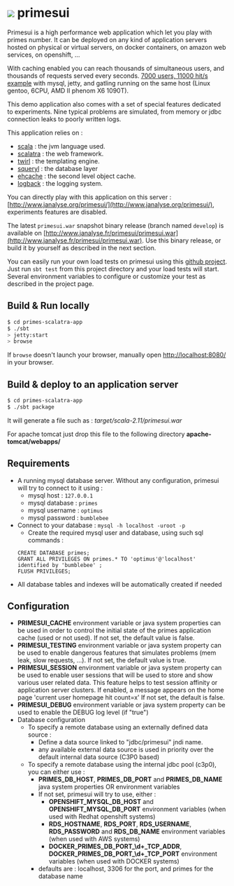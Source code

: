 # ![](http://www.janalyse.fr/primesui/logo.png) primesui #

Primesui is a high performance web application which let you play with primes number.
It can be deployed on any kind of application servers hosted on physical or virtual servers,
on docker containers, on amazon web services, on openshift, ...

With caching enabled you can reach thousands of simultaneous users, and thousands 
of requests served every seconds.
[7000 users, 11000 hit/s example](http://www.janalyse.fr/gatling/loadtest-7000vus/) 
with mysql, jetty, and gatling running on the same host (Linux gentoo, 6CPU, AMD II
phenom X6 1090T).

This demo application also comes with a set of special features dedicated to experiments.
Nine typical problems are simulated, from memory or jdbc connection leaks to poorly written
logs. 

This application relies on :
* [scala](http://www.scala-lang.org/) : the jvm language used.
* [scalatra](http://scalatra.org/) : the web framework.
* [twirl](https://github.com/playframework/twirl) : the templating engine.
* [squeryl](http://squeryl.org/) : the database layer
* [ehcache](http://www.ehcache.org/) : the second level object cache.
* [logback](http://logback.qos.ch/) : the logging system.

You can directly play with this application on this server :
[http://www.janalyse.org/primesui/](http://www.janalyse.org/primesui/),
experiments features are disabled. 

The latest `primesui.war` snapshot binary release (branch named `develop`) is available on
[http://www.janalyse.fr/primesui/primesui.war](http://www.janalyse.fr/primesui/primesui.war).
Use this binary release, or build it by yourself as described in the next section.

You can easily run your own load tests on primesui using this
[github project](https://github.com/dacr/primes-scalatra-app-loadtests). Just run `sbt test`
from this project directory and your load tests will start. Several environment variables
to configure or customize your test as described in the project page. 

## Build & Run locally ##

```sh
$ cd primes-scalatra-app
$ ./sbt
> jetty:start
> browse
```

If `browse` doesn't launch your browser, manually open [http://localhost:8080/](http://localhost:8080/) in your browser.

## Build & deploy to an application server  ##

```sh
$ cd primes-scalatra-app
$ ./sbt package
```
It will generate a file such as : 
*target/scala-2.11/primesui.war*

For apache tomcat just drop this file to the following directory
**apache-tomcat/webapps/** 

## Requirements  ##

 * A running mysql database server. Without any configuration, primesui will try to connect to it using :
   - mysql host : `127.0.0.1`
   - mysql database : `primes`
   - mysql username : `optimus`
   - mysql password : `bumblebee`
 * Connect to your database : `mysql -h localhost -uroot -p`
   - Create the required mysql user and database, using such sql commands :
   ```
   CREATE DATABASE primes;
   GRANT ALL PRIVILEGES ON primes.* TO 'optimus'@'localhost' identified by 'bumblebee' ;
   FLUSH PRIVILEGES;
   ```
 * All database tables and indexes will be automatically created if needed

## Configuration ##

 * **PRIMESUI_CACHE** environment variable or java system properties can be used in order
   to control the initial state of the primes application cache (used or not used).
   If not set, the default value is false.
 * **PRIMESUI_TESTING** environment variable or java system property can be used to enable
   dangerous features that simulates problems (mem leak, slow requests, ...).
   If not set, the default value is true.
 * **PRIMESUI_SESSION** environment variable or java system property can be used to enable
   user sessions that will be used to store and show various user related data. This feature
   helps to test session affinity or application server clusters. If enabled, a message appears
   on the home page 'current user homepage hit count=x'
   If not set, the default is false.
 * **PRIMESUI_DEBUG** environment variable or java system property can be used to enable
   the DEBUG log level (if "true")
 * Database configuration
   * To specify a remote database using an externally defined data source :
     - Define a data source linked to "jdbc/primesui" jndi name.
     - any available external data source is used in priority over the default internal data source (C3P0 based) 
   * To specify a remote database using the internal jdbc pool (c3p0), you can either use :
     - **PRIMES_DB_HOST**, **PRIMES_DB_PORT** and **PRIMES_DB_NAME** java system properties OR environment variables
     - If not set, primesui will try to use, either : 
       - **OPENSHIFT_MYSQL_DB_HOST** and **OPENSHIFT_MYSQL_DB_PORT** environment variables (when used with Redhat openshift systems)
       - **RDS_HOSTNAME**, **RDS_PORT**, **RDS_USERNAME**, **RDS_PASSWORD** and **RDS_DB_NAME** environment variables (when used with AWS systems)
       - **DOCKER_PRIMES_DB_PORT_\d+_TCP_ADDR**, **DOCKER_PRIMES_DB_PORT_\d+_TCP_PORT** environment variables (when used with DOCKER systems)
     - defaults are : localhost, 3306 for the port, and primes for the database name
